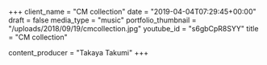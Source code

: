 +++
client_name = "CM collection"
date = "2019-04-04T07:29:45+00:00"
draft = false
media_type = "music"
portfolio_thumbnail = "/uploads/2018/09/19/cmcollection.jpg"
youtube_id = "s6gbCpR8SYY"
title = "CM collection"

content_producer = "Takaya Takumi"
+++
